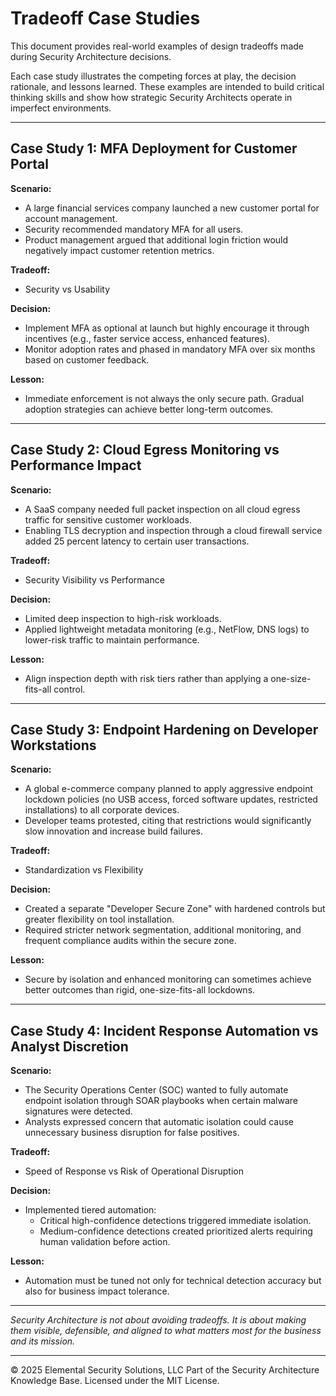 # Tradeoff Case Studies

This document provides real-world examples of design tradeoffs made during Security Architecture decisions.

Each case study illustrates the competing forces at play, the decision rationale, and lessons learned. These examples are intended to build critical thinking skills and show how strategic Security Architects operate in imperfect environments.

---

## Case Study 1: MFA Deployment for Customer Portal

**Scenario:**
- A large financial services company launched a new customer portal for account management.
- Security recommended mandatory MFA for all users.
- Product management argued that additional login friction would negatively impact customer retention metrics.

**Tradeoff:**
- Security vs Usability

**Decision:**
- Implement MFA as optional at launch but highly encourage it through incentives (e.g., faster service access, enhanced features).
- Monitor adoption rates and phased in mandatory MFA over six months based on customer feedback.

**Lesson:**
- Immediate enforcement is not always the only secure path. Gradual adoption strategies can achieve better long-term outcomes.

---

## Case Study 2: Cloud Egress Monitoring vs Performance Impact

**Scenario:**
- A SaaS company needed full packet inspection on all cloud egress traffic for sensitive customer workloads.
- Enabling TLS decryption and inspection through a cloud firewall service added 25 percent latency to certain user transactions.

**Tradeoff:**
- Security Visibility vs Performance

**Decision:**
- Limited deep inspection to high-risk workloads.
- Applied lightweight metadata monitoring (e.g., NetFlow, DNS logs) to lower-risk traffic to maintain performance.

**Lesson:**
- Align inspection depth with risk tiers rather than applying a one-size-fits-all control.

---

## Case Study 3: Endpoint Hardening on Developer Workstations

**Scenario:**
- A global e-commerce company planned to apply aggressive endpoint lockdown policies (no USB access, forced software updates, restricted installations) to all corporate devices.
- Developer teams protested, citing that restrictions would significantly slow innovation and increase build failures.

**Tradeoff:**
- Standardization vs Flexibility

**Decision:**
- Created a separate "Developer Secure Zone" with hardened controls but greater flexibility on tool installation.
- Required stricter network segmentation, additional monitoring, and frequent compliance audits within the secure zone.

**Lesson:**
- Secure by isolation and enhanced monitoring can sometimes achieve better outcomes than rigid, one-size-fits-all lockdowns.

---

## Case Study 4: Incident Response Automation vs Analyst Discretion

**Scenario:**
- The Security Operations Center (SOC) wanted to fully automate endpoint isolation through SOAR playbooks when certain malware signatures were detected.
- Analysts expressed concern that automatic isolation could cause unnecessary business disruption for false positives.

**Tradeoff:**
- Speed of Response vs Risk of Operational Disruption

**Decision:**
- Implemented tiered automation:
  - Critical high-confidence detections triggered immediate isolation.
  - Medium-confidence detections created prioritized alerts requiring human validation before action.

**Lesson:**
- Automation must be tuned not only for technical detection accuracy but also for business impact tolerance.

---

*Security Architecture is not about avoiding tradeoffs. It is about making them visible, defensible, and aligned to what matters most for the business and its mission.*



---
© 2025 Elemental Security Solutions, LLC
Part of the Security Architecture Knowledge Base.
Licensed under the MIT License.
